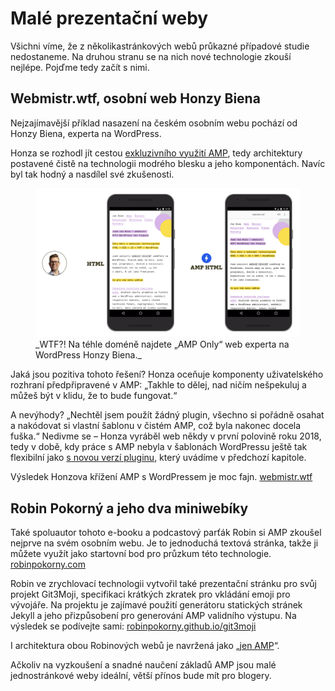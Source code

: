 # Malé prezentační weby

Všichni víme, že z několikastránkových webů průkazné případové studie nedostaneme. Na druhou stranu se na nich nové technologie zkouší nejlépe. Pojďme tedy začít s nimi.

## Webmistr.wtf, osobní web Honzy Biena

Nejzajímavější příklad nasazení na českém osobním webu pochází od Honzy Biena, experta na WordPress.

Honza se rozhodl jít cestou [exkluzivního využití AMP](amp-implementace-jen-amp.md), tedy architektury postavené čistě na technologii modrého blesku a jeho komponentách. Navíc byl tak hodný a nasdílel své zkušenosti.

<figure>
<img src="../dist/images/original/vdamp/obory-bien.png" alt="">
<figcaption markdown="1">
_WTF?! Na téhle doméně najdete „AMP Only“ web experta na WordPress Honzy Biena._
</figcaption>
</figure>

Jaká jsou pozitiva tohoto řešení? Honza oceňuje komponenty uživatelského rozhraní  předpřipravené v AMP: „Takhle to dělej, nad ničím nešpekuluj a můžeš být v klidu, že to bude fungovat.“

A nevýhody? „Nechtěl jsem použít žádný plugin, všechno si pořádně osahat a nakódovat si vlastní šablonu v čistém AMP, což byla nakonec docela fuška.“ Nedivme se – Honza vyráběl web někdy v první polovině roku 2018, tedy v době, kdy práce s AMP nebyla v šablonách WordPressu ještě tak flexibilní jako [s novou verzí pluginu](amp-implementace-pluginy.md), který uvádíme v předchozí kapitole.

Výsledek Honzova křížení AMP s WordPressem je moc fajn. [webmistr.wtf](https://www.webmistr.wtf/)

## Robin Pokorný a jeho dva miniwebíky

Také spoluautor tohoto e-booku a podcastový parťák Robin si AMP zkoušel nejprve na svém osobním webu. Je to jednoduchá textová stránka, takže ji můžete využít jako startovní bod pro průzkum této technologie. [robinpokorny.com](https://robinpokorny.com/)

Robin ve zrychlovací technologii vytvořil také prezentační stránku pro svůj projekt Git3Moji, specifikaci krátkých zkratek pro vkládání emoji pro vývojáře. Na projektu je zajímavé použití generátoru statických stránek Jekyll a jeho přizpůsobení pro generování AMP validního výstupu. Na výsledek se podívejte sami: [robinpokorny.github.io/git3moji](https://robinpokorny.github.io/git3moji/)

I architektura obou Robinových webů je navržená jako „[jen AMP](amp-implementace-jen-amp.md)“.

Ačkoliv na vyzkoušení a snadné naučení základů AMP jsou malé jednostránkové weby ideální, větší přínos bude mít pro blogery.

